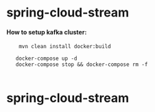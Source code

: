 # spring-cloud-stream

#### How to setup kafka cluster:

```
    mvn clean install docker:build 

   docker-compose up -d
   docker-compose stop && docker-compose rm -f
                  
```
# spring-cloud-stream

